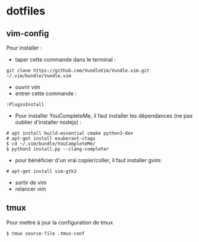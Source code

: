 # dotfiles

## vim-config

Pour installer : 
- taper cette commande dans le terminal : 
```
git clone https://github.com/VundleVim/Vundle.vim.git ~/.vim/bundle/Vundle.vim
```
- ouvrir vim
- entrer cette commande :
```shell
:PluginInstall
```
- Pour installer YouCompleteMe, il faut installer les dépendances (ne pas oublier d'installer nodejs) :
```shell
# apt install build-essential cmake python3-dev
# apt-get install exuberant-ctags
$ cd ~/.vim/bundle/YouCompleteMe/
$ python3 install.py --clang-completer
```
- pour bénéficier d'un vrai copier/coller, il faut installer gvim:
```shell
# apt-get install vim-gtk3
```
- sortir de vim
- relancer vim

## tmux

Pour mettre à jour la configuration de tmux
```shell
$ tmux source-file .tmux-conf
```
